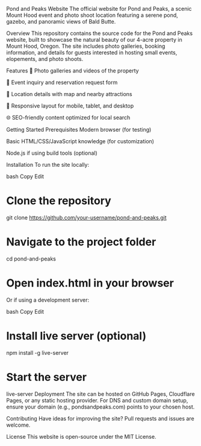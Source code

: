 Pond and Peaks Website
The official website for Pond and Peaks, a scenic Mount Hood event and photo shoot location featuring a serene pond, gazebo, and panoramic views of Bald Butte.

Overview
This repository contains the source code for the Pond and Peaks website, built to showcase the natural beauty of our 4-acre property in Mount Hood, Oregon. The site includes photo galleries, booking information, and details for guests interested in hosting small events, elopements, and photo shoots.

Features
📸 Photo galleries and videos of the property

📅 Event inquiry and reservation request form

📍 Location details with map and nearby attractions

📱 Responsive layout for mobile, tablet, and desktop

🌐 SEO-friendly content optimized for local search

Getting Started
Prerequisites
Modern browser (for testing)

Basic HTML/CSS/JavaScript knowledge (for customization)

Node.js if using build tools (optional)

Installation
To run the site locally:

bash
Copy
Edit
# Clone the repository
git clone https://github.com/your-username/pond-and-peaks.git

# Navigate to the project folder
cd pond-and-peaks

# Open index.html in your browser
Or if using a development server:

bash
Copy
Edit
# Install live server (optional)
npm install -g live-server

# Start the server
live-server
Deployment
The site can be hosted on GitHub Pages, Cloudflare Pages, or any static hosting provider.
For DNS and custom domain setup, ensure your domain (e.g., pondsandpeaks.com) points to your chosen host.

Contributing
Have ideas for improving the site? Pull requests and issues are welcome.

License
This website is open-source under the MIT License.
